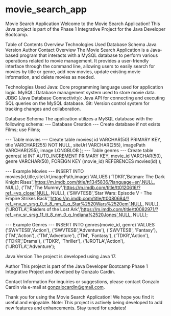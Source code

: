 # movie_search_app

Movie Search Application
Welcome to the Movie Search Application! This Java project is part of the Phase 1 Integrative Project for the Java Developer Bootcamp.

Table of Contents
Overview
Technologies Used
Database Schema
Java Version
Author
Contact
Overview
The Movie Search Application is a Java-based program that interacts with a MySQL database to perform various operations related to movie management. It provides a user-friendly interface through the command line, allowing users to easily search for movies by title or genre, add new movies, update existing movie information, and delete movies as needed.

Technologies Used
Java: Core programming language used for application logic.
MySQL: Database management system used to store movie data.
JDBC (Java Database Connectivity): Java API for connecting and executing SQL queries on the MySQL database.
Git: Version control system for tracking changes and collaboration.

Database Schema
The application utilizes a MySQL database with the following schema:
--- Database Creation ---
Create database if not exists Films;
use Films;

--- Table movies ---
Create table movies(
	id VARCHAR(50) PRIMARY KEY,
	title VARCHAR(255) NOT NULL,
	siteUrl VARCHAR(255),
	imagePath VARCHAR(255),
    image LONGBLOB
);
--- Table genres ---
Create table genres(
	id INT AUTO_INCREMENT PRIMARY KEY,
    movie_id VARCHAR(50),
    genre VARCHAR(50),
    FOREIGN KEY (movie_id) REFERENCES movies(id)
);

--- Example Movies ---
INSERT INTO movies(id,title,siteUrl,imagePath,image) VALUES
('TDKR','Batman: The Dark Knight Rises','https://m.imdb.com/title/tt1345836/?language=en',NULL, NULL),
('TM','The Mummy','https://m.imdb.com/title/tt0120616/?ref_=vp_close',NULL, NULL),
('SWVTESB','Star Wars: Episode V - The Empire Strikes Back','https://m.imdb.com/title/tt0080684/?ref_=nv_sr_srsg_0_tt_8_nm_0_q_Star%2520Wars%2520em',NULL, NULL),
('IJROTLA','Raiders of the Lost Ark','https://m.imdb.com/title/tt0082971/?ref_=nv_sr_srsg_11_tt_8_nm_0_q_Indiana%2520Jones',NULL, NULL);


--- Example Genres ---
INSERT INTO genres(movie_id, genre) VALUES
('SWVTESB','Action'),
('SWVTESB','Adventure'),
('SWVTESB', 'Fantasy'),
('TM','Action'),
('TM','Adventure'),
('TM', 'Fantasy'),
('TDKR','Action'),
('TDKR','Drama'),
('TDKR', 'Thriller'),
('IJROTLA','Action'),
('IJROTLA','Adventure');

Java Version
The project is developed using Java 17.

Author
This project is part of the Java Developer Bootcamp Phase 1 Integrative Project and develped by Gonzalo Cardin.

Contact Information
For inquiries or suggestions, please contact Gonzalo Cardin via e-mail at gonzalocardin@gmail.com. 

Thank you for using the Movie Search Application! We hope you find it useful and enjoyable.
Note: This project is actively being developed to add new features and enhancements. Stay tuned for updates!